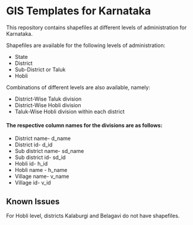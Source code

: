 # GIS Templates for Karnataka
This repository contains shapefiles at different levels of administration for Karnataka. 

Shapefiles are available for the following levels of administration:  
- State  
- District  
- Sub-District or Taluk  
- Hobli

Combinations of different levels are also available, namely:  
- District-Wise Taluk division
- District-Wise Hobli division
- Taluk-Wise Hobli division within each district

#### The respective column names for the divisions are as follows:

- District name- d_name
- District id- d_id
- Sub district name-  sd_name
- Sub district id- sd_id
- Hobli id- h_id
- Hobli name - h_name
- Village name- v_name
- Village id- v_id

## Known Issues
For Hobli level, districts Kalaburgi and Belagavi do not have shapefiles.


